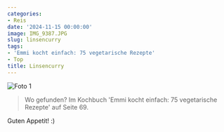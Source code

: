 ```yaml
---
categories:
- Reis
date: '2024-11-15 00:00:00'
image: IMG_9387.JPG
slug: linsencurry
tags:
- 'Emmi kocht einfach: 75 vegetarische Rezepte'
- Top
title: Linsencurry
---
```



![Foto 1](IMG_9386.JPG)

> Wo gefunden? Im Kochbuch 'Emmi kocht einfach: 75 vegetarische Rezepte' auf Seite 69.

Guten Appetit! :)